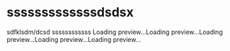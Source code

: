 # sssssssssssssdsdsx
sdfklsdm/dcsd
ssssssssssss  Loading preview…Loading preview…Loading preview…Loading preview…Loading preview…
